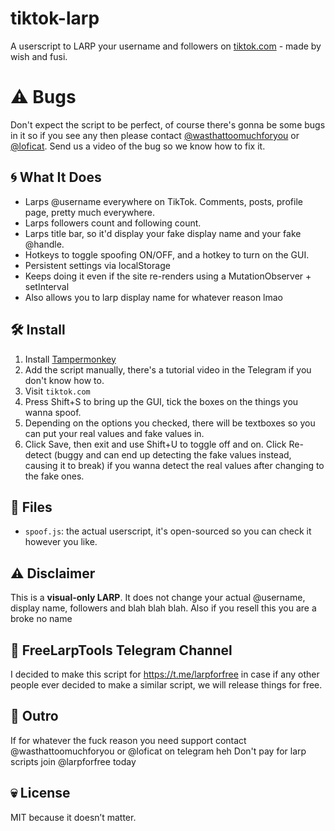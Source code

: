 # tiktok-larp

A userscript to LARP your username and followers on [tiktok.com](https://tiktok.com) - made by wish and fusi.

# ⚠️ Bugs

Don't expect the script to be perfect, of course there's gonna be some bugs in it so if you see any then please contact [@wasthattoomuchforyou](https://t.me/wasthattoomuchforyou) or [@loficat](https://t.me/loficat). Send us a video of the bug so we know how to fix it.

## 🌀 What It Does

- Larps @username everywhere on TikTok. Comments, posts, profile page, pretty much everywhere.
- Larps followers count and following count.
- Larps title bar, so it'd display your fake display name and your fake @handle.
- Hotkeys to toggle spoofing ON/OFF, and a hotkey to turn on the GUI.
- Persistent settings via localStorage
- Keeps doing it even if the site re-renders using a MutationObserver + setInterval
- Also allows you to larp display name for whatever reason lmao

## 🛠 Install

1. Install [Tampermonkey](https://chromewebstore.google.com/detail/tampermonkey/dhdgffkkebhmkfjojejmpbldmpobfkfo?hl=en)
2. Add the script manually, there's a tutorial video in the Telegram if you don't know how to.
3. Visit `tiktok.com`
4. Press Shift+S to bring up the GUI, tick the boxes on the things you wanna spoof.
5. Depending on the options you checked, there will be textboxes so you can put your real values and fake values in. 
6. Click Save, then exit and use Shift+U to toggle off and on. Click Re-detect (buggy and can end up detecting the fake values instead, causing it to break) if you wanna detect the real values after changing to the fake ones.

## 📁 Files

- `spoof.js`: the actual userscript, it's open-sourced so you can check it however you like.

## ⚠️ Disclaimer

This is a **visual-only LARP**. It does not change your actual @username, display name, followers and blah blah blah.
Also if you resell this you are a broke no name

## 🛫 FreeLarpTools Telegram Channel
I decided to make this script for https://t.me/larpforfree in case if any other people ever decided to make a similar script, we will release things for free.

## 👋 Outro
If for whatever the fuck reason you need support contact @wasthattoomuchforyou or @loficat on telegram heh
Don't pay for larp scripts join @larpforfree today

## 💀 License

MIT because it doesn’t matter.
